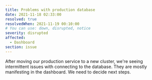 ```yaml
---
title: Problems with production database
date: 2021-11-18 02:33:00
resolved: true
resolvedWhen: 2021-11-19 00:10:00
# You can use: down, disrupted, notice
severity: disrupted
affected:
  - Dashboard
section: issue
---
```


After moving our production service to a new cluster, we're seeing intermittent issues
with connecting to the database. They are mostly manifesting in the dashboard.
We need to decide next steps.
